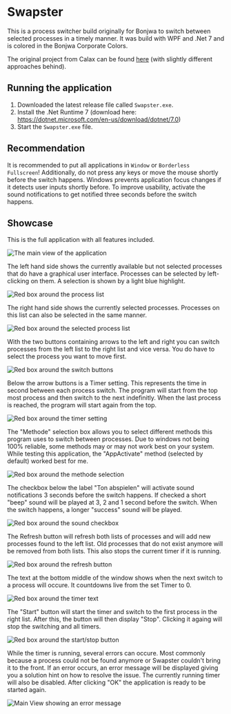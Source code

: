# Swapster
This is a process switcher build originally for Bonjwa to switch between selected processes in a timely manner.
It was build with WPF and .Net 7 and is colored in the Bonjwa Corporate Colors.

The original project from Calax can be found [here](https://github.com/CalaxDev/Switchy/tree/main) (with slightly different approaches behind).

## Running the application
1. Downloaded the latest release file called `Swapster.exe`.
2. Install the .Net Runtime 7 (download here: https://dotnet.microsoft.com/en-us/download/dotnet/7.0)
3. Start the `Swapster.exe` file.

## Recommendation
It is recommended to put all applications in `Window` or `Borderless Fullscreen`!
Additionally, do not press any keys or move the mouse shortly before the switch happens.
Windows prevents application focus changes if it detects user inputs shortly before.
To improve usability, activate the sound notifications to get notified three seconds before the switch happens.

## Showcase
This is the full application with all features included.

![The main view of the application](Pictures/MainView.png)

The left hand side shows the currently available but not selected processes that do have a graphical
user interface. Processes can be selected by left-clicking on them. A selection is shown by a 
light blue highlight.

![Red box around the process list](Pictures/MainView_Processes.png)

The right hand side shows the currently selected processes. Processes on this list can also be
selected in the same manner.

![Red box around the selected process list](Pictures/MainView_Selected.png)

With the two buttons containing arrows to the left and right you can switch processes from
the left list to the right list and vice versa. You do have to select the process you want to
move first.

![Red box around the switch buttons](Pictures/MainView_Switch.png)

Below the arrow buttons is a Timer setting. This represents the time in second between each process
switch. The program will start from the top most process and then switch to the next indefinitly.
When the last process is reached, the program will start again from the top.

![Red box around the timer setting](Pictures/MainView_Timer.png)

The "Methode" selection box allows you to select different methods this program uses to switch between
processes. Due to windows not being 100% reliable, some methods may or may not work best on your system.
While testing this application, the "AppActivate" method (selected by default) worked best for me.

![Red box around the methode selection](Pictures/MainView_Method.png)

The checkbox below the label "Ton abspielen" will activate sound notifications 3 seconds before the
switch happens. If checked a short "beep" sound will be played at 3, 2 and 1 second before the switch.
When the switch happens, a longer "success" sound will be played.

![Red box around the sound checkbox](Pictures/MainView_Sound.png)

The Refresh button will refresh both lists of processes and will add new processes found to the left list.
Old processes that do not exist anymore will be removed from both lists.
This also stops the current timer if it is running.

![Red box around the refresh button](Pictures/MainView_Refresh.png)

The text at the bottom middle of the window shows when the next switch to a process will occure.
It countdowns live from the set Timer to 0.

![Red box around the timer text](Pictures/MainView_Counter.png)

The "Start" button will start the timer and switch to the first process in the right list.
After this, the button will then display "Stop". Clicking it againg will stop the switching and all timers.

![Red box around the start/stop button](Pictures/MainView_Start.png)

While the timer is running, several errors can occure. Most commonly because a process could not be
found anymore or Swapster couldn't bring it to the front.
If an error occurs, an error message will be displayed giving you a solution hint on how to resolve the issue.
The currently running timer will also be disabled. After clicking "OK" the application is ready to be started again.

![Main View showing an error message](Pictures/MainView_Error.png)